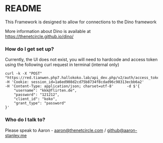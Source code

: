 # README #

This Framework is designed to allow for connections to the Dino framework

More information about Dino is available at https://thenetcircle.github.io/dino/

### How do I get set up? ###

Currently, the UI does not exist, you will need to hardcode and access token using the following curl request in terminal (internal only)

	curl -k -X "POST" "https://red.tianwen.php7.hallokoko.lab/api_dev.php/v2/auth/access_token.json"      -H 'Cookie: session_id=1a6ed908d2cd75b8734f8cdad96c98313ecbb6a2'      -H 'Content-Type: application/json; charset=utf-8'      -d $'{
  		"username": "kkk@flirten.de",
  		"password": "121212",
  		"client_id": "koko",
  		"grant_type": "password"
	}'


### Who do I talk to? ###

Please speak to Aaron - aaron@thenetcircle.com / github@aaron-stanley.me
